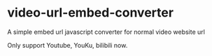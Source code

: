 # video-url-embed-converter
A simple embed url javascript converter for normal video website url

Only support Youtube, YouKu, bilibili now.
